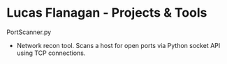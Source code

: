 # Lucas Flanagan - Projects & Tools

PortScanner.py
* Network recon tool. Scans a host for open ports via Python socket API using TCP connections.
